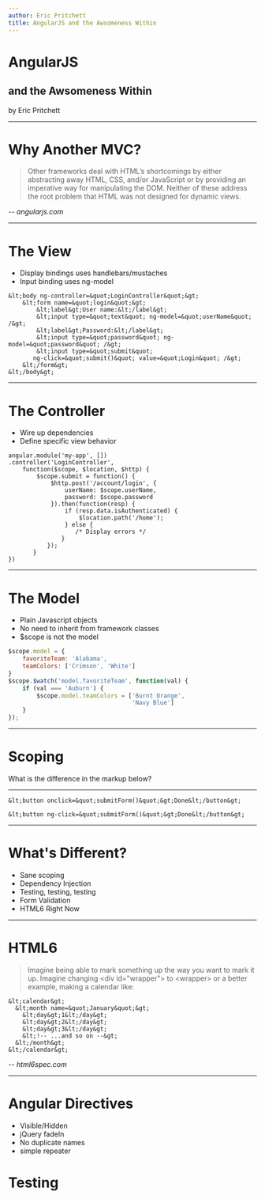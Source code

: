 ```yaml
---
author: Eric Pritchett
title: AngularJS and the Awsomeness Within
---
```


# AngularJS
## and the Awsomeness Within 
by Eric Pritchett

---

# Why Another MVC?

> Other frameworks deal with HTML’s shortcomings by either abstracting 
away HTML, CSS, and/or JavaScript or by providing an imperative way 
for manipulating the DOM. Neither of these address the root problem 
that HTML was not designed for dynamic views.

_-- angularjs.com_

---

# The View 

- Display bindings uses handlebars/mustaches
- Input binding uses ng-model

```
&lt;body ng-controller=&quot;LoginController&quot;&gt;
    &lt;form name=&quot;login&quot;&gt;
        &lt;label&gt;User name:&lt;/label&gt;
        &lt;input type=&quot;text&quot; ng-model=&quot;userName&quot; /&gt;
        &lt;label&gt;Password:&lt;/label&gt;
        &lt;input type=&quot;password&quot; ng-model=&quot;password&quot; /&gt;
        &lt;input type=&quot;submit&quot; 
       ng-click=&quot;submit()&quot; value=&quot;Login&quot; /&gt;
    &lt;/form&gt;
&lt;/body&gt;
```

---

# The Controller

- Wire up dependencies 
- Define specific view behavior

```
angular.module('my-app', [])
.controller('LoginController', 
    function($scope, $location, $http) {
        $scope.submit = function() {
            $http.post('/account/login', {
                userName: $scope.userName,
                password: $scope.password
            }).then(function(resp) {
                if (resp.data.isAuthenticated) {
                    $location.path('/home');
                } else {
                   /* Display errors */
               }
           });
       }
})
```
---

# The Model

- Plain Javascript objects
- No need to inherit from framework classes
- $scope is not the model

```javascript
$scope.model = {
    favoriteTeam: 'Alabama',
    teamColors: ['Crimson', 'White']
}
$scope.$watch('model.favoriteTeam', function(val) {
    if (val === 'Auburn') {
        $scope.model.teamColors = ['Burnt Orange',
                                   'Navy Blue']
    }
});
```
---

# Scoping

What is the difference in the markup below?

<hr>

```
&lt;button onclick=&quot;submitForm()&quot;&gt;Done&lt;/button&gt;

&lt;button ng-click=&quot;submitForm()&quot;&gt;Done&lt;/button&gt;
```
---

# What's Different?

- Sane scoping
- Dependency Injection
- Testing, testing, testing
- Form Validation
- HTML6 Right Now 

---

# HTML6

> Imagine being able to mark something up the way you want to mark it up.
Imagine changing &lt;div id=&quot;wrapper&quot;&gt; to &lt;wrapper&gt;
or a better example, making a calendar like:

```
&lt;calendar&gt;
  &lt;month name=&quot;January&quot;&gt;
    &lt;day&gt;1&lt;/day&gt;
    &lt;day&gt;2&lt;/day&gt;
    &lt;day&gt;3&lt;/day&gt;
    &lt;!-- ...and so on --&gt;
  &lt;/month&gt;
&lt;/calendar&gt;
```
_-- html6spec.com_

---

# Angular Directives

- Visible/Hidden
- jQuery fadeIn
- No duplicate names
- simple repeater

# Testing
